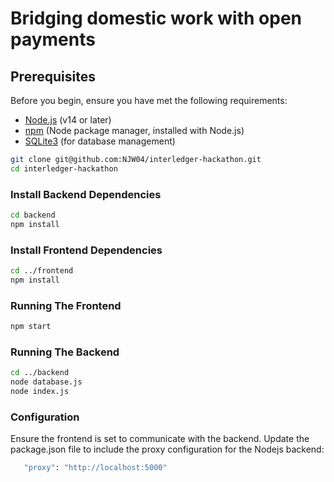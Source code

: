 # Bridging domestic work with open payments

## Prerequisites

Before you begin, ensure you have met the following requirements:

- [Node.js](https://nodejs.org/) (v14 or later)
- [npm](https://www.npmjs.com/) (Node package manager, installed with Node.js)
- [SQLite3](https://www.sqlite.org/index.html) (for database management)

```bash
git clone git@github.com:NJW04/interledger-hackathon.git
cd interledger-hackathon
```

### Install Backend Dependencies

```bash
cd backend
npm install
```

### Install Frontend Dependencies

```bash
cd ../frontend
npm install
```

### Running The Frontend

```bash
npm start
```

### Running The Backend

```bash
cd ../backend
node database.js
node index.js
```

### Configuration

Ensure the frontend is set to communicate with the backend. Update the package.json file to include the proxy configuration for the Nodejs backend:

```bash
   "proxy": "http://localhost:5000"
```
